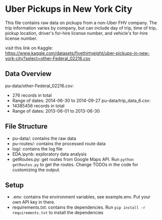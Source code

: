 # Uber Pickups in New York City
This file contains raw data on pickups from a non-Uber FHV company. The trip information varies by company, but can include day of trip, time of trip, pickup location, driver's for-hire license number, and vehicle's for-hire license number.

visit this link on Kaggle: https://www.kaggle.com/datasets/fivethirtyeight/uber-pickups-in-new-york-city?select=other-Federal_02216.csv

## Data Overview
pu-data/other-Federal_02216.csv: 
* 276 records in total 
* Range of dates: 2014-06-30 to 2014-09-27
pu-data/trip_data_6.csv:
* 14385456 records in total
* Range of dates: 2013-06-01 to 2013-06-30


## File Structure
* pu-data/: contains the raw data
* pu-routes/: contains the processed route data
* log/: contains the log file
* EDA.ipynb: exploratory data analysis
* getRoutes.py: get routes from Google Maps API. 
Run `python getRoutes.py` to get the routes.
Change TODOs in the code for customizing the output.

## Setup
* .env: contains the environment variables, see example.env. Put your own API key in there.
* requirements.txt: contains the dependencies.
Run `pip install -r requirements.txt` to install the dependencies
